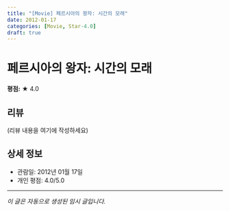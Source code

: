 ```yaml
---
title: "[Movie] 페르시아의 왕자: 시간의 모래"
date: 2012-01-17
categories: [Movie, Star-4.0]
draft: true
---
```


# 페르시아의 왕자: 시간의 모래

**평점:** ★ 4.0

## 리뷰

(리뷰 내용을 여기에 작성하세요)

## 상세 정보

- 관람일: 2012년 01월 17일
- 개인 평점: 4.0/5.0

---

*이 글은 자동으로 생성된 임시 글입니다.*
